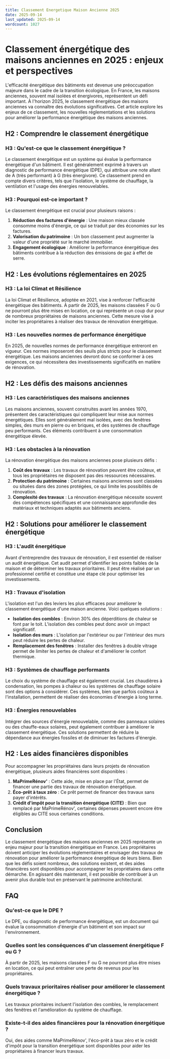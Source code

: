 ```yaml
---
title: Classement Energetique Maison Ancienne 2025
date: 2025-09-14
last_updated: 2025-09-14
wordcount: 1027
---
```


# Classement énergétique des maisons anciennes en 2025 : enjeux et perspectives

L'efficacité énergétique des bâtiments est devenue une préoccupation majeure dans le cadre de la transition écologique. En France, les maisons anciennes, souvent mal isolées et énergivores, représentent un défi important. À l'horizon 2025, le classement énergétique des maisons anciennes va connaître des évolutions significatives. Cet article explore les enjeux de ce classement, les nouvelles réglementations et les solutions pour améliorer la performance énergétique des maisons anciennes.

## H2 : Comprendre le classement énergétique

### H3 : Qu'est-ce que le classement énergétique ?

Le classement énergétique est un système qui évalue la performance énergétique d'un bâtiment. Il est généralement exprimé à travers un diagnostic de performance énergétique (DPE), qui attribue une note allant de A (très performant) à G (très énergivore). Ce classement prend en compte divers critères, tels que l'isolation, le système de chauffage, la ventilation et l'usage des énergies renouvelables.

### H3 : Pourquoi est-ce important ?

Le classement énergétique est crucial pour plusieurs raisons :

1. **Réduction des factures d'énergie** : Une maison mieux classée consomme moins d'énergie, ce qui se traduit par des économies sur les factures.
2. **Valorisation du patrimoine** : Un bon classement peut augmenter la valeur d'une propriété sur le marché immobilier.
3. **Engagement écologique** : Améliorer la performance énergétique des bâtiments contribue à la réduction des émissions de gaz à effet de serre.

## H2 : Les évolutions réglementaires en 2025

### H3 : La loi Climat et Résilience

La loi Climat et Résilience, adoptée en 2021, vise à renforcer l'efficacité énergétique des bâtiments. À partir de 2025, les maisons classées F ou G ne pourront plus être mises en location, ce qui représente un coup dur pour de nombreux propriétaires de maisons anciennes. Cette mesure vise à inciter les propriétaires à réaliser des travaux de rénovation énergétique.

### H3 : Les nouvelles normes de performance énergétique

En 2025, de nouvelles normes de performance énergétique entreront en vigueur. Ces normes imposeront des seuils plus stricts pour le classement énergétique. Les maisons anciennes devront donc se conformer à ces exigences, ce qui nécessitera des investissements significatifs en matière de rénovation.

## H2 : Les défis des maisons anciennes

### H3 : Les caractéristiques des maisons anciennes

Les maisons anciennes, souvent construites avant les années 1970, présentent des caractéristiques qui compliquent leur mise aux normes énergétiques. Elles sont généralement mal isolées, avec des fenêtres simples, des murs en pierre ou en briques, et des systèmes de chauffage peu performants. Ces éléments contribuent à une consommation énergétique élevée.

### H3 : Les obstacles à la rénovation

La rénovation énergétique des maisons anciennes pose plusieurs défis :

1. **Coût des travaux** : Les travaux de rénovation peuvent être coûteux, et tous les propriétaires ne disposent pas des ressources nécessaires.
2. **Protection du patrimoine** : Certaines maisons anciennes sont classées ou situées dans des zones protégées, ce qui limite les possibilités de rénovation.
3. **Complexité des travaux** : La rénovation énergétique nécessite souvent des compétences spécifiques et une connaissance approfondie des matériaux et techniques adaptés aux bâtiments anciens.

## H2 : Solutions pour améliorer le classement énergétique

### H3 : L'audit énergétique

Avant d'entreprendre des travaux de rénovation, il est essentiel de réaliser un audit énergétique. Cet audit permet d'identifier les points faibles de la maison et de déterminer les travaux prioritaires. Il peut être réalisé par un professionnel certifié et constitue une étape clé pour optimiser les investissements.

### H3 : Travaux d'isolation

L'isolation est l'un des leviers les plus efficaces pour améliorer le classement énergétique d'une maison ancienne. Voici quelques solutions :

- **Isolation des combles** : Environ 30% des déperditions de chaleur se font par le toit. L'isolation des combles peut donc avoir un impact significatif.
- **Isolation des murs** : L'isolation par l'extérieur ou par l'intérieur des murs peut réduire les pertes de chaleur.
- **Remplacement des fenêtres** : Installer des fenêtres à double vitrage permet de limiter les pertes de chaleur et d'améliorer le confort thermique.

### H3 : Systèmes de chauffage performants

Le choix du système de chauffage est également crucial. Les chaudières à condensation, les pompes à chaleur ou les systèmes de chauffage solaire sont des options à considérer. Ces systèmes, bien que parfois coûteux à l'installation, permettent de réaliser des économies d'énergie à long terme.

### H3 : Énergies renouvelables

Intégrer des sources d'énergie renouvelable, comme des panneaux solaires ou des chauffe-eaux solaires, peut également contribuer à améliorer le classement énergétique. Ces solutions permettent de réduire la dépendance aux énergies fossiles et de diminuer les factures d'énergie.

## H2 : Les aides financières disponibles

Pour accompagner les propriétaires dans leurs projets de rénovation énergétique, plusieurs aides financières sont disponibles :

1. **MaPrimeRénov'** : Cette aide, mise en place par l'État, permet de financer une partie des travaux de rénovation énergétique.
2. **Éco-prêt à taux zéro** : Ce prêt permet de financer des travaux sans payer d'intérêts.
3. **Crédit d'impôt pour la transition énergétique (CITE)** : Bien que remplacé par MaPrimeRénov', certaines dépenses peuvent encore être éligibles au CITE sous certaines conditions.

## Conclusion

Le classement énergétique des maisons anciennes en 2025 représente un enjeu majeur pour la transition énergétique en France. Les propriétaires doivent anticiper les évolutions réglementaires et envisager des travaux de rénovation pour améliorer la performance énergétique de leurs biens. Bien que les défis soient nombreux, des solutions existent, et des aides financières sont disponibles pour accompagner les propriétaires dans cette démarche. En agissant dès maintenant, il est possible de contribuer à un avenir plus durable tout en préservant le patrimoine architectural.

## FAQ

### Qu'est-ce que le DPE ?

Le DPE, ou diagnostic de performance énergétique, est un document qui évalue la consommation d'énergie d'un bâtiment et son impact sur l'environnement.

### Quelles sont les conséquences d'un classement énergétique F ou G ?

À partir de 2025, les maisons classées F ou G ne pourront plus être mises en location, ce qui peut entraîner une perte de revenus pour les propriétaires.

### Quels travaux prioritaires réaliser pour améliorer le classement énergétique ?

Les travaux prioritaires incluent l'isolation des combles, le remplacement des fenêtres et l'amélioration du système de chauffage.

### Existe-t-il des aides financières pour la rénovation énergétique ?

Oui, des aides comme MaPrimeRénov', l'éco-prêt à taux zéro et le crédit d'impôt pour la transition énergétique sont disponibles pour aider les propriétaires à financer leurs travaux.